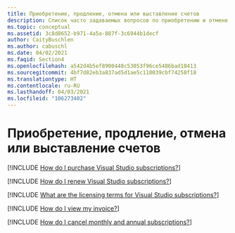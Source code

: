 ```yaml
---
title: Приобретение, продление, отмена или выставление счетов
description: Список часто задаваемых вопросов по приобретению и отмене подписок Visual Studio, а также по выставлению счетов за них.
ms.topic: conceptual
ms.assetid: 3c8d8652-b971-4a5a-887f-3c6944b1decf
author: CaityBuschlen
ms.author: cabuschl
ms.date: 04/02/2021
ms.faqid: Section4
ms.openlocfilehash: a542d4b5ef8900448c53053f96ce5486bad18413
ms.sourcegitcommit: 4bf7d82eb3a837ad5d1ae5c110039cbf74258f18
ms.translationtype: HT
ms.contentlocale: ru-RU
ms.lasthandoff: 04/03/2021
ms.locfileid: "106273402"
---
```

# <a name="purchasing-renewing-canceling-or-billing"></a>Приобретение, продление, отмена или выставление счетов

[!INCLUDE [How do I purchase Visual Studio subscriptions?](includes/how-to-purchase-subscriber.md)]  

[!INCLUDE [How do I renew Visual Studio subscriptions?](includes/how-to-renew-subscriptions.md)]  

[!INCLUDE [What are the licensing terms for Visual Studio subscriptions?](includes/licensing-terms.md)]  

[!INCLUDE [How do I view my invoice?](includes/how-to-view-invoice.md)]  

[!INCLUDE [How do I cancel monthly and annual subscriptions?](includes/cancel-cloud-subs.md)]  
